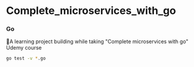 # Complete_microservices_with_go

### Go
🚀A learning project building while taking "Complete microservices with go" Udemy course


```bash
go test -v *.go
```